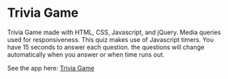 # Trivia Game
Trivia Game made with HTML, CSS, Javascript, and jQuery. Media queries used for responsiveness. 
This quiz makes use of Javascript timers. You have 15 seconds to answer each question. the questions 
will change automatically when you answer or when time runs out.

See the app here: <a href="https://ryanbirch.github.io/Trivia-Game/">Trivia Game</a>
